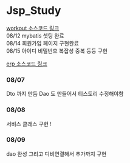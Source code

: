 # Jsp_Study

[workout 소스코드 링크](https://github.com/alswo471/Jsp_Study/tree/workout)
<br>
08/12 mybatis 셋팅 완료 
<br>
08/14 회원가입 페이지 구현완료
<br>
08/15 아이디 비밀번호 복잡성 중복 등등 구현 

[erp 소스코드 링크](https://github.com/alswo471/Jsp_Study/tree/erp)

### 08/07
Dto 까지 만듬 
Dao 도 만들어서 티스토리 수정해야함



### 08/08
서비스 클래스 구현 !

### 08/09
dao 완성 그리고 디비연결해서 추가까지 구현
